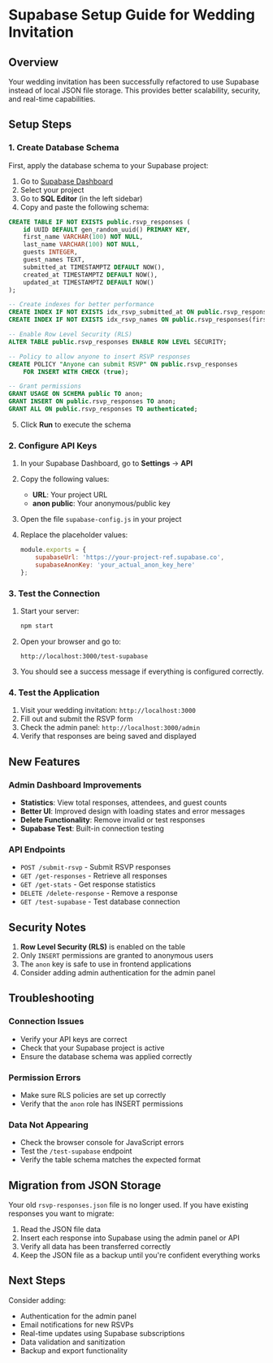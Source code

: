 # Supabase Setup Guide for Wedding Invitation

## Overview
Your wedding invitation has been successfully refactored to use Supabase instead of local JSON file storage. This provides better scalability, security, and real-time capabilities.

## Setup Steps

### 1. Create Database Schema
First, apply the database schema to your Supabase project:

1. Go to [Supabase Dashboard](https://supabase.com/dashboard)
2. Select your project
3. Go to **SQL Editor** (in the left sidebar)
4. Copy and paste the following schema:

```sql
CREATE TABLE IF NOT EXISTS public.rsvp_responses (
    id UUID DEFAULT gen_random_uuid() PRIMARY KEY,
    first_name VARCHAR(100) NOT NULL,
    last_name VARCHAR(100) NOT NULL,
    guests INTEGER,
    guest_names TEXT,
    submitted_at TIMESTAMPTZ DEFAULT NOW(),
    created_at TIMESTAMPTZ DEFAULT NOW(),
    updated_at TIMESTAMPTZ DEFAULT NOW()
);

-- Create indexes for better performance
CREATE INDEX IF NOT EXISTS idx_rsvp_submitted_at ON public.rsvp_responses(submitted_at);
CREATE INDEX IF NOT EXISTS idx_rsvp_names ON public.rsvp_responses(first_name, last_name);

-- Enable Row Level Security (RLS)
ALTER TABLE public.rsvp_responses ENABLE ROW LEVEL SECURITY;

-- Policy to allow anyone to insert RSVP responses
CREATE POLICY "Anyone can submit RSVP" ON public.rsvp_responses
    FOR INSERT WITH CHECK (true);

-- Grant permissions
GRANT USAGE ON SCHEMA public TO anon;
GRANT INSERT ON public.rsvp_responses TO anon;
GRANT ALL ON public.rsvp_responses TO authenticated;
```

5. Click **Run** to execute the schema

### 2. Configure API Keys

1. In your Supabase Dashboard, go to **Settings** → **API**
2. Copy the following values:
   - **URL**: Your project URL
   - **anon public**: Your anonymous/public key

3. Open the file `supabase-config.js` in your project
4. Replace the placeholder values:
   ```javascript
   module.exports = {
       supabaseUrl: 'https://your-project-ref.supabase.co',
       supabaseAnonKey: 'your_actual_anon_key_here'
   };
   ```

### 3. Test the Connection

1. Start your server:
   ```bash
   npm start
   ```

2. Open your browser and go to:
   ```
   http://localhost:3000/test-supabase
   ```

3. You should see a success message if everything is configured correctly.

### 4. Test the Application

1. Visit your wedding invitation: `http://localhost:3000`
2. Fill out and submit the RSVP form
3. Check the admin panel: `http://localhost:3000/admin`
4. Verify that responses are being saved and displayed

## New Features

### Admin Dashboard Improvements
- **Statistics**: View total responses, attendees, and guest counts
- **Better UI**: Improved design with loading states and error messages
- **Delete Functionality**: Remove invalid or test responses
- **Supabase Test**: Built-in connection testing

### API Endpoints
- `POST /submit-rsvp` - Submit RSVP responses
- `GET /get-responses` - Retrieve all responses
- `GET /get-stats` - Get response statistics
- `DELETE /delete-response` - Remove a response
- `GET /test-supabase` - Test database connection

## Security Notes

1. **Row Level Security (RLS)** is enabled on the table
2. Only `INSERT` permissions are granted to anonymous users
3. The `anon` key is safe to use in frontend applications
4. Consider adding admin authentication for the admin panel

## Troubleshooting

### Connection Issues
- Verify your API keys are correct
- Check that your Supabase project is active
- Ensure the database schema was applied correctly

### Permission Errors
- Make sure RLS policies are set up correctly
- Verify that the `anon` role has INSERT permissions

### Data Not Appearing
- Check the browser console for JavaScript errors
- Test the `/test-supabase` endpoint
- Verify the table schema matches the expected format

## Migration from JSON Storage

Your old `rsvp-responses.json` file is no longer used. If you have existing responses you want to migrate:

1. Read the JSON file data
2. Insert each response into Supabase using the admin panel or API
3. Verify all data has been transferred correctly
4. Keep the JSON file as a backup until you're confident everything works

## Next Steps

Consider adding:
- Authentication for the admin panel
- Email notifications for new RSVPs
- Real-time updates using Supabase subscriptions
- Data validation and sanitization
- Backup and export functionality 